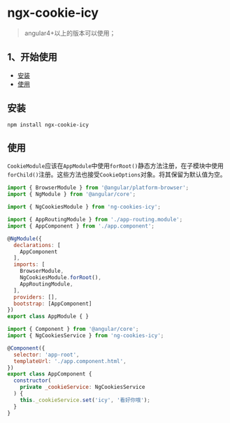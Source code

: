 # ngx-cookie-icy
> angular4+以上的版本可以使用；

## 1、开始使用
  - <a href="#install">安装</a>
  - <a href="#use">使用</a>


## <a name="install">安装</a>

```
npm install ngx-cookie-icy
```

## <a name="use">使用</a>

``CookieModule``应该在``AppModule``中使用``forRoot()``静态方法注册，在子模块中使用``forChild()``注册。这些方法也接受``CookieOptions``对象。将其保留为默认值为空。

```javascript
import { BrowserModule } from '@angular/platform-browser';
import { NgModule } from '@angular/core';

import { NgCookiesModule } from 'ng-cookies-icy';

import { AppRoutingModule } from './app-routing.module';
import { AppComponent } from './app.component';

@NgModule({
  declarations: [
    AppComponent
  ],
  imports: [
    BrowserModule,
    NgCookiesModule.forRoot(),
    AppRoutingModule,
  ],
  providers: [],
  bootstrap: [AppComponent]
})
export class AppModule { }
```

```javascript
import { Component } from '@angular/core';
import { NgCookiesService } from 'ng-cookies-icy';

@Component({
  selector: 'app-root',
  templateUrl: './app.component.html',
})
export class AppComponent {
  constructor(
    private _cookieService: NgCookiesService
  ) {
    this._cookieService.set('icy', '看好你哦');
  }
}
```
